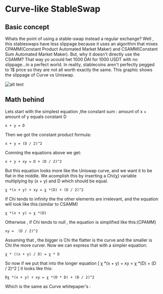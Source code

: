 # Curve-like StableSwap

## Basic concept

Whats the point of using a stable-swap instead a regular exchange? Well , this stableswaps have less slippage because it uses an algorithm that mixes CPAMM(Constant Product Automated Market Maker) and CSAMM(Constant Sum Automated Market Maker). But, why it doesn't directly use the CSAMM? That way yo ucould het 1000 DAI for 1000 USDT with no slippage...in a perfect world. In reality, stablecoins aren't perfectly pegged to 1$ price so they are not all worth exactly the same. This graphic shows the slippage of Curve vs Uniswap.

![alt text](https://github.com/XabierOterino/Stable-Swap/blob/main/img/Captura%20de%20pantalla%202022-09-14%20181209.png)

## Math behind

Lets start with the simplest equation ,the constant sum : amount of x + amount of y equals constant D

```shell
x + y = D
```

Then we got the constant product formula:

```shell
x + y = (D / 2)^2
```

Comning the equations above we get:

```shell
x + y + xy = D + (D / 2)^2
```

But this equation looks more like the Uniswap curve, and we want it to be flat in the middle. We acomplish this by inserting a Chi(χ) variable multiplying by (x + y) and D which should be equal.

```shell
χ *(x + y) + xy = χ *(D) + (D / 2)^2
```

If Chi tends to infinity the the other elements are irrelevant, and the equation will look like this:(similar to CSAMM)

```shell
χ *(x + y) = χ *(D)
```

Otherwise , if Chi tends to null , the equation is simplified like this:(CPAMM)

```shell
xy =  (D / 2)^2
```

Assuming that , the bigger is Chi the flatter is the curve and the smaller is Chi the more curver.
Now we can express that with a simpler equation:

```shell
χ * ((x + y) / D) = χ * D
```

So now if we put that into the longer equation [ χ *(x + y) + xy = χ *(D) + (D / 2)^2 ] it looks like this:

```shell
Dχ *(x + y) + xy = χ *(D * D) + (D / 2)^2
```

Which is the same as Curve whitepaper's :

